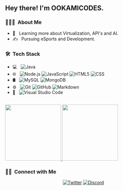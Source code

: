 <h2> Hey there! I'm OOKAMICODES.</h2>

<h3> 👨🏻‍💻 &nbsp;About Me </h3>


- 🌱 &nbsp; Learning more about Virtualization, API's and AI.
- ✍️ &nbsp; Pursuing eSports and Development.

<h3> 🛠 &nbsp;Tech Stack</h3>

- 💻 &nbsp;
  ![Java](https://img.shields.io/badge/-Java-333333?style=flat&logo=Java&logoColor=007396)
- 🌐 &nbsp;
  ![Node.js](https://img.shields.io/badge/-Node.js-333333?style=flat&logo=node.js)
  ![JavaScript](https://img.shields.io/badge/-JavaScript-333333?style=flat&logo=javascript)
  ![HTML5](https://img.shields.io/badge/-HTML5-333333?style=flat&logo=HTML5)
  ![CSS](https://img.shields.io/badge/-CSS-333333?style=flat&logo=CSS3&logoColor=1572B6)
- 🛢 &nbsp;
  ![MySQL](https://img.shields.io/badge/-MySQL-333333?style=flat&logo=mysql)
  ![MongoDB](https://img.shields.io/badge/-MongoDB-333333?style=flat&logo=mongodb)
- ⚙️ &nbsp;
  ![Git](https://img.shields.io/badge/-Git-333333?style=flat&logo=git)
  ![GitHub](https://img.shields.io/badge/-GitHub-333333?style=flat&logo=github)
  ![Markdown](https://img.shields.io/badge/-Markdown-333333?style=flat&logo=markdown)
- 🔧 &nbsp;
  ![Visual Studio Code](https://img.shields.io/badge/-Visual%20Studio%20Code-333333?style=flat&logo=visual-studio-code&logoColor=007ACC)



<br/>

<a href="https://github.com/ookamicodes">
  <img height="180em" src="https://github-readme-stats.vercel.app/api?username=ookamicodes&theme=buefy&show_icons=true" />
  <img height="180em" src="https://github-readme-stats.vercel.app/api/top-langs/?username=ookamicodes&theme=buefy&layout=compact" />
</a>

<br/>

<h3> 🤝🏻 &nbsp;Connect with Me </h3>

<p align="center">
<a href="https://twitter.com/ookamicodes"><img alt="Twitter" src="https://img.shields.io/badge/Twitter-ookamicodes-black?style=flat-square&logo=twitter"></a>
<a href="https://discord.gg/FGzCdtP"><img alt="Discord" src="https://img.shields.io/badge/Discord-ookamicodes server-black?style=flat-square&logo=discord"></a>

</p>
